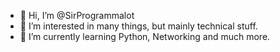 - 👋 Hi, I’m @SirProgrammalot
- 👀 I’m interested in many things, but mainly technical stuff. 
- 🌱 I’m currently learning Python, Networking and much more.


<!---
SirProgrammalot/SirProgrammalot is a ✨ special ✨ repository because its `README.md` (this file) appears on your GitHub profile.
You can click the Preview link to take a look at your changes.
--->

